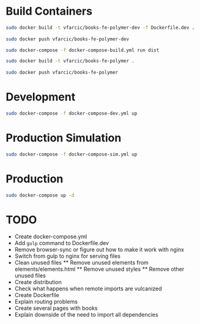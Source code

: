 Build Containers
================

```bash
sudo docker build -t vfarcic/books-fe-polymer-dev -f Dockerfile.dev .
    
sudo docker push vfarcic/books-fe-polymer-dev

sudo docker-compose -f docker-compose-build.yml run dist

sudo docker build -t vfarcic/books-fe-polymer .
    
sudo docker push vfarcic/books-fe-polymer
```

Development
===========

```bash
sudo docker-compose -f docker-compose-dev.yml up
```

Production Simulation
=====================

```bash
sudo docker-compose -f docker-compose-sim.yml up
```

Production
==========

```bash
sudo docker-compose up -d
```

TODO
====

* Create docker-compose.yml
* Add `gulp` command to Dockerfile.dev
* Remove browser-sync or figure out how to make it work with nginx
* Switch from gulp to nginx for serving files
* Clean unused files
** Remove unused elements from elements/elements.html
** Remove unused styles
** Remove other unused files
* Create distribution
* Check what happens when remote imports are vulcanized
* Create Dockerfile
* Explain routing problems
* Create several pages with books
* Explain downside of the need to import all dependencies
